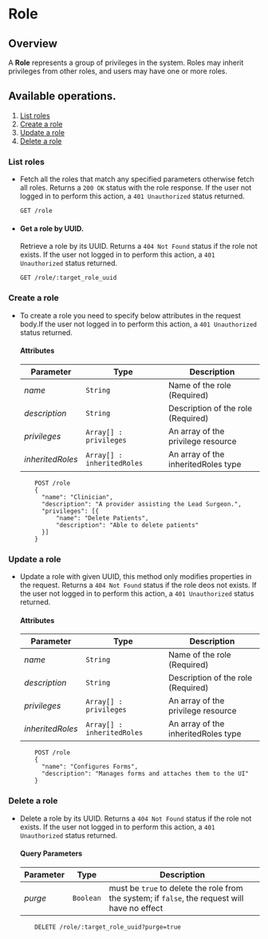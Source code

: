 # Role

## Overview

A **Role** represents a group of privileges in the system. Roles may inherit privileges from other roles, and users may have one or more roles.

## Available operations.

1. [List roles](#list-roles)
2. [Create a role](#create-a-role)
3. [Update a role](#update-a-role)
4. [Delete a role](#delete-a-role)


### List roles

* Fetch all the roles that match any specified parameters otherwise fetch all roles. Returns a `200 OK` status with the role response. If the user not logged in to  perform this action, a `401 Unauthorized` status returned.

    ```console
    GET /role
     ```

* #### Get a role by UUID.

    Retrieve a role by its UUID. Returns a `404 Not Found` status if the role not exists. If the
    user not logged in to  perform this action, a `401 Unauthorized` status returned.

    ```console
    GET /role/:target_role_uuid
    ```

### Create a role

* To create a role you need to specify below attributes in the request body.If the user not logged in to perform this action,
 a `401 Unauthorized` status returned.

    #### Attributes

    Parameter | Type | Description
    --- | --- | ---
    *name* | `String` | Name of the role (Required)
    *description* | `String` | Description of the role (Required)
    *privileges* | `Array[] : privileges` | An array of the privilege resource
    *inheritedRoles* | `Array[] : inheritedRoles` | An array of the inheritedRoles type

    ```console
        POST /role
        {
          "name": "Clinician",
          "description": "A provider assisting the Lead Surgeon.",
          "privileges": [{
              "name": "Delete Patients",
              "description": "Able to delete patients"
          }]
        }
    ```
### Update a role

*  Update a role with given UUID, this method only modifies properties in the request. Returns a `404 Not Found`
status if the role deos not exists. If the user not logged in to perform this action, a `401 Unauthorized` status returned.

    #### Attributes

    Parameter | Type | Description
    --- | --- | ---
    *name* | `String` | Name of the role (Required)
    *description* | `String` | Description of the role (Required)
    *privileges* | `Array[] : privileges` | An array of the privilege resource
    *inheritedRoles* | `Array[] : inheritedRoles` | An array of the inheritedRoles type

    ```console
        POST /role
        {
          "name": "Configures Forms",
          "description": "Manages forms and attaches them to the UI"
        }
    ```

### Delete a role

* Delete a role by its UUID. Returns a `404 Not Found` status if the role not
 exists. If the user not logged in to  perform this action, a `401 Unauthorized` status returned.

    #### Query Parameters

    Parameter | Type | Description
    --- | --- | ---
    *purge* | `Boolean` | must be `true` to delete the role from the system; if `false`, the request will have no effect

    ```console
        DELETE /role/:target_role_uuid?purge=true
     ```
